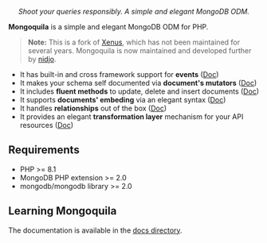 <p align="center"><em>Shoot your queries responsibly. A simple and elegant MongoDB ODM.</em></p>

**Mongoquila** is a simple and elegant MongoDB ODM for PHP.

> **Note:** This is a fork of [Xenus](https://github.com/abellion/xenus), which has not been maintained for several years. Mongoquila is now maintained and developed further by [nidjo](https://github.com/nidjo17).

- It has built-in and cross framework support for **events** ([Doc](https://github.com/nidjo17/mongoquila#events))
- It makes your schema self documented via **document's mutators** ([Doc](https://github.com/nidjo17/mongoquila#accessing-properties))
- It includes **fluent methods** to update, delete and insert documents ([Doc](https://github.com/nidjo17/mongoquila#inserting--updating-documents))
- It supports **documents' embeding** via an elegant syntax ([Doc](https://github.com/nidjo17/mongoquila#embedding-documents))
- It handles **relationships** out of the box ([Doc](https://github.com/nidjo17/mongoquila#relationships))
- It provides an elegant **transformation layer** mechanism for your API resources ([Doc](https://github.com/nidjo17/mongoquila#resources))

## Requirements

- PHP >= 8.1
- MongoDB PHP extension >= 2.0
- mongodb/mongodb library >= 2.0

## Learning Mongoquila

The documentation is available in the [docs directory](./docs/README.md).

